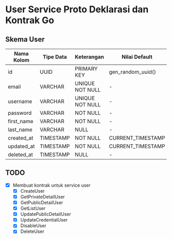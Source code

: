 # User Service Proto Deklarasi dan Kontrak Go

## Skema User

| Nama Kolom | Tipe Data | Keterangan      | Nilai Default     |
| ---------- | --------- | --------------- | ----------------- |
| id         | UUID      | PRIMARY KEY     | gen_random_uuid() |
| email      | VARCHAR   | UNIQUE NOT NULL | -                 |
| username   | VARCHAR   | UNIQUE NOT NULL | -                 |
| password   | VARCHAR   | NOT NULL        | -                 |
| first_name | VARCHAR   | NOT NULL        | -                 |
| last_name  | VARCHAR   | NULL            | -                 |
| created_at | TIMESTAMP | NOT NULL        | CURRENT_TIMESTAMP |
| updated_at | TIMESTAMP | NOT NULL        | CURRENT_TIMESTAMP |
| deleted_at | TIMESTAMP | NULL            | -                 |

## TODO

- [x] Membuat kontrak untuk service user
  - [x] CreateUser
  - [x] GetPrivateDetailUser
  - [x] GetPublicDetailUser
  - [x] GetListUser
  - [x] UpdatePublicDetailUser
  - [x] UpdateCredentialUser
  - [x] DisableUser
  - [x] DeleteUser
